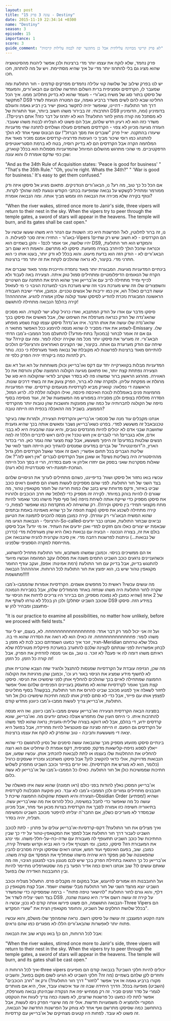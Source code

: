 ```yaml
---
layout: post
title: "עונה 3 פרק 15 - Destiny"
date: 2015-11-19 22:34:14 +0300
name: "Destiny"
season: 3
episode: 15
importance: 1
score: 3
guide_comment: "לא פרק קריטי מבחינה עלילתית אבל כן מתקשר יפה לכמה עלילות קיימות"
---
```

פרק נחמד, שלא לוקח את עצמו יותר מדי ברצינות ולכן אפשר ליהנות מהסיטואציה שהוא מציג גם בלי להתרגז יותר מדי על איך שהיא מסתיימת. ויש על מה להתרגז, חכו חכו.

יש לנו בפרק שילוב של שלושה קווי עלילה נחמדים מפרקים קודמים - חור התולעת ומה שמעבר לו, הקרדסים וספציפית ברית השלום החדשה שלהם עם הבאג'ורים, והמעמד של סיסקו בתור סוג של משיח באג'ורי - מעמד שהוא לא בדיוק מתלהב ממנו. איך הכל מתקשר? DS9 החליטו שבא להם לשים משדר ברביע גאמה, עם המטרה הנועזת לשדר דרך חור התולעת - דהיינו, שאפשר יהיה לתקשר באופן ישיר בין רביע גאמה והעולם התרבותי. זה בבירור משהו חשוב ביותר, ועוד התגרות של DS9 בדומיניון (ומה, הדומיניון לא מסתכל מה קורה מחוץ לחור התולעת? הוא לא יתרגז על דבר כזה? אתם רציניים?). משדר כזה הוא לא רעיון חדש שלהם, אבל הם פשוט לא הצליחו לבנות משהו שעובד. העזרה מגיעה מכיוון לא צפוי - הקרדסים משתפים פעולה ושולחים לתחנה שתי מדעניות שיעזרו בהתקנה. יאיי! פרק "שוברים את מסך הברזל"! עם הבונוס שאף אחד לא הולך להתנהג כמו רוסי שיכור מביך כי העימות פדרציה-קרדסים אמנם מזכיר מאוד את המלחמה הקרה אבל הקרדסים הם לא בדיוק רוסיה, בטח לא ברמת הסטריאוטיפים הדפקטיביים. מי שהכי מתרגש מהשלום המיוחל שהמדעניות מסמלות הוא בכלל קווארק, שכן כפי שדקס אומרת לו והוא עונה:

"And as the 34th Rule of Acquisition states: 'Peace is good for business' "
"That's the 35th Rule."
"Oh, you're right. Whats the 34th?"
" 'War is good for business.' It's easy to get them confused."

אם הכל כל כך טוב, מה רע? נו, הבאג'ורים הנודניקים. פתאום מגיע אל סיסקו איזה ודק ממורמר ומתחיל לקשקש על נבואה שמופיעה בכתבי הקודש ונוגעת למה שהולך לקרות. ונוזף בקירה שלא מכירה את הנבואה הזו וממש מביך אותה. ומה הנבואה אומרת?

"When the river wakes, stirred once more to Janir's side, three vipers will return to their nest in the sky. When the vipers try to peer through the temple gates, a sword of stars will appear in the heavens. The temple will burn, and its gates shall be cast open."

נו, זה ברור לחלוטין, לא? הפרשנות היא כזו: השטות עם הנהר היא משהו שעשו עכשיו על באג'ור - החזירו איזה סכר לפעילות. ה-Vipers הם הקרדסים - לא חשוב שיש רק שתיים! יהיו שלושה, אני אומר לכם! - והקן בשמיים הוא DS9, והמקדש הוא חור התולעת, וכנראה שהכל הולך להיחרב בצורה מזעזעת. סיסקו לא מתרשם. והאמת היא שגם רוב הבאג'ורים לא - הודק הזה הוא בדעת מיעוט. והוא בכלל לא ודק יותר, בעטו אותו כי הוא חתרני מדי. בקיצור, לא נראה שהולכים לקחת את זה יותר מדי ברצינות.

בינתיים המדעניות מגיעות. המבוגרת יותר מאוד נחמדה וחייכנית ומהר מאוד שוברים את הקרח של הנאומים הדיפלומטיים ומתחילים סמול טוק איתה. הצעירה באה לעבוד ולא לכייף ומייד מתחילה לריב עם או'ברייאן ואיך שהוא הרס את התחנה עם השינויים והשפצורים שלו וזה שיש מערכת גיבוי וזה שיש מערכת גיבוי למערכת הגיבוי כי מי לעזאזל עושה דברים כאלו? הא, אין כמו יריבות של אנשים טכניים. וכמובן, אחרי ישיבת העבודה הראשונה המבוגרת נזכרת להודיע לסיסקו שעוד קולגה שלהן אמורה להגיע. אהההההה! קירה בהלם! הנבואה מתחילה להתגשם!

סיסקו מדבר עם אודו על הודק המתנבא, ואודו כרגיל קולע ישר לנקודה. הוא מסכים שהאג'נדה של הודק כנראה מערפלת את השיפוט שלו, אבל מאשים את סיסקו בכך שהאג'נדה שלו עושה את אותו הדבר. איזו אג'נדה? סיסקו עצמו קצת נשמע מופתע לשמוע את אודו מסביר לו שהוא מנסה להימנע ככל האפשר מתואר ה-Emissary שלו. גם אם זה אומר לבחור (במכוון? בתת-מודע?) להתעלם מכל הממבו-ג'מבו הדתי הבאג'ורי. זה מערער את סיסקו יותר מכל מה שקירה יכולה לומר. ומה עם קירה? עוד שיחה עם הודק מערערת גם אותה. בקיצור, שני הקצינים האחראים והרציונליים הולכים להתייחס מאוד ברצינות לפרשנות לא מקובלת של נבואה מאוד מעורפלת כי ככה. נותר רק לתהות כמה ביקורתי יהיה הפרק כלפי זה.

המדעניות מבלות בקווארקייה יחד עם דקס ואו'ברייאן וכולן משוחחות על הא ועל דא וגם הצעירה נפתחת קצת יותר, ואז פתאום מגיעה הקולגה החמוצה שלהן והורסת את כל האווירה. מהרגע הראשון ברור שמשהו פה לא בסדר ושקרוב לודאי שהקולגה היא סוג של מרגלת או מפקחת עליהן. ולמקרה שזה לא ברור, הפרק צועק את זה בשתי דרכים שונות. הראשונה די נפלאה: קווארק מביא לקרדסיות מטעמים קרדסיים. שתי המדעניות מחמיצות פנים באומללות לנוכח האיכסה פיכסה, ואילו הקולגה זוללת לה. לרוע המזל, הסדרה מזלזלת בצופים ולכן מסבירה במפורש מה המשמעות של זה, ועוד מוסיפה בסוף נזיפה של הקולגה לחברותיה על כמה שהן מפונקות וחושבות שהן טובות יותר מהקרדסי הממוצע. בשביל מה ההאכלה בכפית הזו הייתה טובה?

אנחנו מקבלים עוד מנה של סכסוכי או'ברייאן והקרדסית הצעירה, ולמרות שזה בעיקר טכנובאבל זה משעשע למדי. בפרט כשאו'ברייאן נשבר ומאשים אותה בכך שהיא גזענית שחושבת שבני אדם לא יכולים להיות מהנדסים טובים, והיא עונה שהבעיה היא לא בבני אדם, אלא בגברים! הרי לגברים אין חוש טכני! אין להם ראש לדברים הללו! זה למה הנשים שולטות במדעים! זה היפוך משעשע, אבל קצת מצער שזה נגמר כאן. הרי בכדור הארץ, ה"דומיננטיות" של גברים במדעים שמנסים להגחיך כאן הייתה תוצר לוואי של שליטת הגברים בכל תחום אפשרי; האם זה אומר שאצל הקרדסים חלק גדול מההיסטוריה היה בשליטת נשים? או שאכן אצל הקרדסים לגברים "אין ראש לזה"? אלו שאלות מסקרנות שאני בספק אם יחזרו אליהן אי פעם בסדרה, הרי זו בסך הכל הייתה הגחכת-תמונת-ראי סטנדרטית (ולא רעה).

עכשיו בואו נחזור אל סיסקו ושות' בדיפיינט, כשהם מתחילים לערוך את הניסויים שלהם בצד השני של חור התולעת. לפני שהם מספיקים לעשות משהו הם פתאום רואים כוכב שביט באיזור, ודקס מדווחת שיש בזנב שלו כמות חריגה של חומר מקגאפין טהור, מה שגורם לו להיות בוהק במיוחד. לקירה זה מספיק כדי למלמל שזו חרב הכוכבים ולהרגיז את סיסקו מספיק כדי שייקח אותה לשיחת נזיפה (או! סוף סוף! מישהו נזכר שאמור להיות מתח מקצועי תמידי בין סיסקו וקירה!). רק שהשיחה לא מתקדמת כמו שאפשר לצפות, כי קירה מתחילה לשכנע את סיסקו (וקצת חנופה על כך שהיא מאמינה באמת ובתמים שהוא המשיח הבאג'ורי רק עוזרת). קירה כמובן מנסה להכניס לתמונה את הטיעון הרציונלי - הנבואות הגיעו מה-So-called-נביאים שבחור התולעת, ואנחנו כבר יודעים שבאמת יש יצורים כאלו והם חזקים למדי ואכן יודעים את העתיד. אז מי יודע? אבל סיסקו בולם את זה, בצורה הנכונה - הבעיה עם נבואות כאלו היא שהן מעורפלות מדי (כדרכן של נבואות...) וניתנות לפרשנות רחבה מדי. אין סיבה עקרונית להניח שהנבואה אכן מתייחסת למקרה הספציפי שלפנינו.

אז הם ממשיכים בניסוי. וכמובן שמשהו משתבש, וחור התולעת מתחיל להשתגע, וכשהעניינים נרגעים כוכב השביט התמים משנה את מסלולו עקב המהומה ועכשיו מיועד להתנגש בדיוק, אבל בדיוק עם חור התולעת (רמת אמינות: אפס), ועקב עודף החומר מקגאפין טהור שיש בו, הוא יפוצץ את חור התולעת לכל הרוחות. אההההה! הנבואה מתגשמת!!!!!

מה עושים עכשיו? ראשית כל מחפשים אשמים. הקרדסיות אומרות שהממבו-ג'מבו שקרה לחור התולעת היה משהו שנחזה באחד מהמודלים שלהן, אבל בסבירות הנמוכה של 2 אחוז (שהיא כמובן לא נמוכה מספיק; הם בבירור היו צריכים לדחות את הניסוי עד שכוכב השביט יסתלק) ולכן הן בכלל לא טרחו לשתף את DS9 במידע הזה. סיסקו מתעצבן ומבהיר להן ש-

"It is our practice to examine all possibilities, no matter how unlikely, before we proceed with field tests."

ועל זה אני יכול לומר רק דבר אחד: פחחחחחחחחחחחחחחחח. לא, בעצם, יש לי עוד משהו לומר: פחחחחחחחחחחחחח. זה כאילו הוא לא רואה את הסדרה שהוא חי בה. תגיד, זוכר איך כמעט השמדתם כוכב לכת לא מזמן ב-Meridian בגלל שלא טרחתם לבחון אפשרויות לפני שנתתם לקצינה שלכם להתערב במערכת פיזיקלית מטורללת שלא ראיתם משהו דומה לה אי פעם? לא זוכר. נו טוב, גם אני מנסה להדחיק את הפרק. אבל זה קורה כל הזמן. כל הזמן!

מה שכן, הנזיפה עובדת על הקרדסיות שמנסות להתנצל ולהגיד שזה הצבא שהכריח אותן לא לחשוף מידע שמציג את הניסוי באור רע וכו', וכמובן שהן מרגיזות את הקולגה החמוצה שמתחילה לאיים בכך שהולכים להחליף אותן לפני שימשיכו את הניסוי. סיסקו קצת מובך ואומר לקרדסיות שהוא לא מתעסק בעניינים הפנימיים שלהם ואולי אפשר לחזור לשאלה איך למנוע מכוכב שביט להרוס את חור התולעת, בבקשה? בסוף מחליטים לפצפץ אותו עם פייזר, אבל כדי לא סתם לפרק אותו לכמה חתיכות שימשיכו כולן אל חור התולעת, או'ברייאן צריך לעשות ממבו-ג'מבו כיוונון מחדש קודם.

בסצינה הבאה הקרדסית הצעירה ואו'ברייאן עושים ממבו-ג'מבו כיוונון. ואז היא מנסה להתרבות איתו. כי היחס העוין שלו מתפרש אצלה כאתם יודעים מה. ואו'ברייאן, שונא קרדסים ידוע, די בהלם, אבל לאו דווקא בצורה שלילית-גזענית; נראה שהוא למד משהו על הקרדסים גם הפעם. זו הייתה סצינה עם פוטנציאל להיות מחרידה, אבל בפועל היא יצאה די משעשעת וחביבה - טוב שהפרק לא לוקח את עצמו ברצינות.

בינתיים סיסקו מזועזע מספיק מכך שהנבואה עושה סימנים של נסיון להתגשם כדי שהוא ייאלץ לספוג נזיפת-קלישאות מדקס; ספציפית, דקס אומרת לו שיחליט אם הוא רוצה להחליט את ההחלטות שלו בעצמו או לתת לנבואות להכתיב אותן. עכשיו שמעו, אם הנבואות מדוייקות, אולי כדאי להקשיב להן? אבל סיסקו משתכנע ומכריז שעסקים כרגיל (כלומר, הוא לא מגרש את הקרדסיות). ואז יורים בפייזר וכוכב השביט מתפרק לשלוש חתיכות שממשיכות כולן אל חור התולעת. כאילו כל הממבו-ג'מבו של או'ברייאן לא עשה כלום.

או'ברייאן המסכן נאלץ להודות בפני כולם (ראו תמונה) שהוא עשה איזו פאשלה של חובבנים מתחילים גמורים ולכן הממבו-ג'מבו לא עבד. כאן פוקעת הסבלנות לקרדסית הצעירה והיא חושפת שהקולגה החמוצה שייכת ל-Obsidian Order (מפתיע!) ושהיא עושה כל מה שאפשר כדי לחבל במשימה, כולל להרוס את מה שאו'ברייאן עשה. בתיאוריה חשיפה כזו אמורה לסבך את הקרדסית בצרות מכאן ועד מחר, אבל מכיוון שבמסדר לא מעריכים כשלון, אם החבר'ה יצליחו להיפטר מכוכב השביט והמשימה תצליח, יהיה בסדר.

ואיך מצילים את חור התולעת? דקס-קרדסיות-או'ברייאן עולים על פתרון - לתת לכוכב השביט לעבור דרך חור התולעת אבל למסך את המקגאפין-טהור על ידי כך שבין החתיכות של כוכב השביט תתעופף לה מעבורת עם שדה-כח-על-חלל-משהו. ומי ינהג את המעבורת הזו? סיסקו, כמובן. ומי תצטרף אליו כי הוא נביא וקדוש ומשיח? קירה, כמובן. שוב, בפעם האינסוף ועוד חמש, אנחנו רואים שסיסקו וקירה מסרבים להבין שהפואנטה של סגן מפקד היא שיהיה מישהו שמחליף את המפקד אם קורה משהו. או'ברייאן כל כך התגאה בתחילת הפרק בכך שיש לכם מנגנון גיבוי למנגנון הגיבוי, וזה מה שאתם עושים לו? שוב אנחנו רואים כמה אדיר הפער בין מה שסטארפליט מתיימר להיות ובין החובבנות האדירה שלו בפועל.

ועל החובבנות הזו אמורים להיענש, אבל במקום זה מקבלים פרס. התעלול מצליח וכוכב השביט יוצא מהצד השני של חור התולעת מבלי שמשהו יושמד. אבל קצת מקגאפין כן דלף, והוא גורם לחור התולעת "להישאר טיפה פתוח" - ברמה שמספיקה כדי שהמשדר בצד השני יצליח לשדר אל DS9. על קירה זה עושה רושם אדיר: היא טוענת שהנה, הנבואה התגשמה, הם פשוט פירשו אותה קודם לא נכון; עכשיו ה-Three Vipers הם בכלל שלושת החלקים של השביט, והחומר מקגאפין הצית את "שערי המקדש".

והנה הקטע המעצבן: זה עושה על סיסקו רושם. נראה שהמהפך שלו מושלם, והוא עכשיו פתוח יותר לאפשרות שהבאג'ורים הללו לא מפגרים כמו שהם נראים.

אבל לכל הרוחות, הם כן! בואו נקרא שוב את הנבואה:

"When the river wakes, stirred once more to Janir's side, three vipers will return to their nest in the sky. When the vipers try to peer through the temple gates, a sword of stars will appear in the heavens. The temple will burn, and its gates shall be cast open."

איך לכל הרוחות ה-three vipers יכולים להיות חלקי השביט? בנבואה קודם הם מופיעים וחוזרים לקן שלהם בשמיים (מה זה? חלקי השביט לא הגיעו לשום מקום בפועל, והשביט מקורו ברביע גאמה אז איך אפשר "לחזור" דרך חור התולעת?) ורק אז "חרב הכוכבים" (השביט) מופיעה בכלל. הדרך היחידה שבה זה עוד איכשהו עובד, אולי, היא אם מוותרים לגמרי על סדר זמנים סביר. זה רק ממחיש יפה את הנקודה שבהינתן נבואה מעורפלת, אפשר לתת לה כמעט כל פרשנות שרוצים, לא משנה כמה צריך לעוות את הטקסט המקורי ולהמציא לו משמעויות חדשות. אולי זה מה שיוצרי הפרק ניסו לעשות, אבל בהתחשב כמה שסיסקו מתרשם ואף אחד לא צוחק על הפרשנות החדשה של הנבואה, זה פשוט לא עובד. לפחות היו קטעים מצחיקים של או'ברייאן עם קרדסיות.
